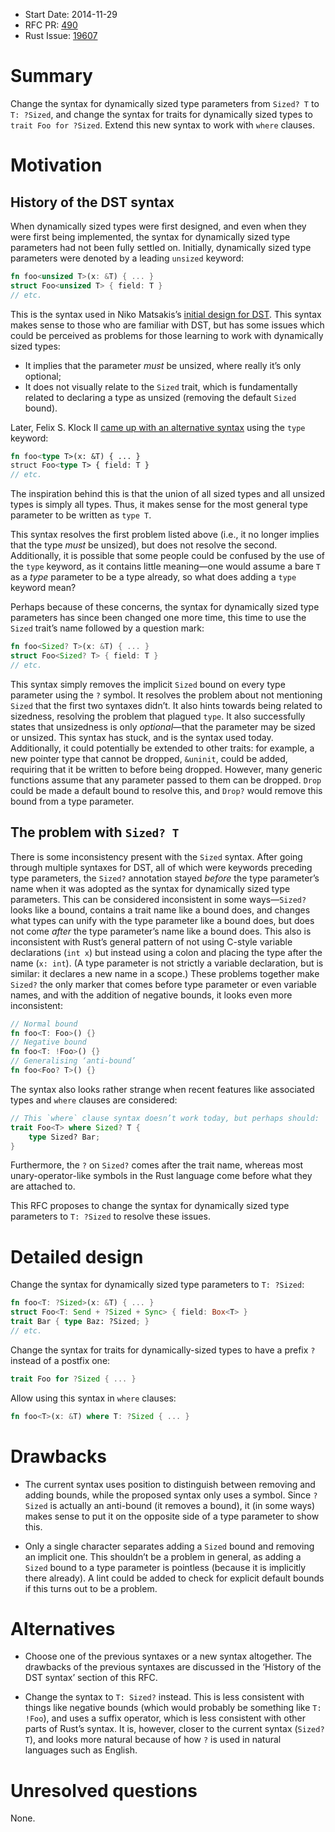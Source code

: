 - Start Date: 2014-11-29
- RFC PR: [490](https://github.com/rust-lang/rfcs/pull/490)
- Rust Issue: [19607](https://github.com/rust-lang/rust/issues/19607)

Summary
=======

Change the syntax for dynamically sized type parameters from `Sized? T` to `T:
?Sized`, and change the syntax for traits for dynamically sized types to `trait
Foo for ?Sized`. Extend this new syntax to work with `where` clauses.

Motivation
==========

History of the DST syntax
-------------------------

When dynamically sized types were first designed, and even when they were first
being implemented, the syntax for dynamically sized type parameters had not been
fully settled on. Initially, dynamically sized type parameters were denoted by a
leading `unsized` keyword:

```rust
fn foo<unsized T>(x: &T) { ... }
struct Foo<unsized T> { field: T }
// etc.
```

This is the syntax used in Niko Matsakis’s [initial design for
DST](http://smallcultfollowing.com/babysteps/blog/2014/01/05/dst-take-5/). This
syntax makes sense to those who are familiar with DST, but has some issues which
could be perceived as problems for those learning to work with dynamically sized
types:

- It implies that the parameter *must* be unsized, where really it’s only
  optional;
- It does not visually relate to the `Sized` trait, which is fundamentally
  related to declaring a type as unsized (removing the default `Sized` bound).

Later, Felix S. Klock II [came up with an alternative
syntax](http://blog.pnkfx.org/blog/2014/03/13/an-insight-regarding-dst-grammar-for-rust/)
using the `type` keyword:

```rust
fn foo<type T>(x: &T) { ... }
struct Foo<type T> { field: T }
// etc.
```

The inspiration behind this is that the union of all sized types and all unsized
types is simply all types. Thus, it makes sense for the most general type
parameter to be written as `type T`.

This syntax resolves the first problem listed above (i.e., it no longer implies
that the type *must* be unsized), but does not resolve the second. Additionally,
it is possible that some people could be confused by the use of the `type`
keyword, as it contains little meaning—one would assume a bare `T` as a *type*
parameter to be a type already, so what does adding a `type` keyword mean?

Perhaps because of these concerns, the syntax for dynamically sized type
parameters has since been changed one more time, this time to use the `Sized`
trait’s name followed by a question mark:

```rust
fn foo<Sized? T>(x: &T) { ... }
struct Foo<Sized? T> { field: T }
// etc.
```

This syntax simply removes the implicit `Sized` bound on every type parameter
using the `?` symbol. It resolves the problem about not mentioning `Sized` that
the first two syntaxes didn’t. It also hints towards being related to sizedness,
resolving the problem that plagued `type`. It also successfully states that
unsizedness is only *optional*—that the parameter may be sized or unsized. This
syntax has stuck, and is the syntax used today. Additionally, it could
potentially be extended to other traits: for example, a new pointer type that
cannot be dropped, `&uninit`, could be added, requiring that it be written to
before being dropped.  However, many generic functions assume that any parameter
passed to them can be dropped. `Drop` could be made a default bound to resolve
this, and `Drop?` would remove this bound from a type parameter.

The problem with `Sized? T`
---------------------------

There is some inconsistency present with the `Sized` syntax. After going through
multiple syntaxes for DST, all of which were keywords preceding type parameters,
the `Sized?` annotation stayed *before* the type parameter’s name when it was
adopted as the syntax for dynamically sized type parameters. This can be
considered inconsistent in some ways—`Sized?` looks like a bound, contains a
trait name like a bound does, and changes what types can unify with the type
parameter like a bound does, but does not come *after* the type parameter’s name
like a bound does. This also is inconsistent with Rust’s general pattern of not
using C-style variable declarations (`int x`) but instead using a colon and
placing the type after the name (`x: int`). (A type parameter is not strictly a
variable declaration, but is similar: it declares a new name in a scope.) These
problems together make `Sized?` the only marker that comes before type parameter
or even variable names, and with the addition of negative bounds, it looks even
more inconsistent:

```rust
// Normal bound
fn foo<T: Foo>() {}
// Negative bound
fn foo<T: !Foo>() {}
// Generalising ‘anti-bound’
fn foo<Foo? T>() {}
```

The syntax also looks rather strange when recent features like associated types
and `where` clauses are considered:

```rust
// This `where` clause syntax doesn’t work today, but perhaps should:
trait Foo<T> where Sized? T {
    type Sized? Bar;
}
```

Furthermore, the `?` on `Sized?` comes after the trait name, whereas most
unary-operator-like symbols in the Rust language come before what they are
attached to.

This RFC proposes to change the syntax for dynamically sized type parameters to
`T: ?Sized` to resolve these issues.

Detailed design
===============

Change the syntax for dynamically sized type parameters to `T: ?Sized`:

```rust
fn foo<T: ?Sized>(x: &T) { ... }
struct Foo<T: Send + ?Sized + Sync> { field: Box<T> }
trait Bar { type Baz: ?Sized; }
// etc.
```

Change the syntax for traits for dynamically-sized types to have a prefix `?`
instead of a postfix one:

```rust
trait Foo for ?Sized { ... }
```

Allow using this syntax in `where` clauses:

```rust
fn foo<T>(x: &T) where T: ?Sized { ... }
```

Drawbacks
=========

- The current syntax uses position to distinguish between removing and adding
  bounds, while the proposed syntax only uses a symbol. Since `?Sized` is
  actually an anti-bound (it removes a bound), it (in some ways) makes sense to
  put it on the opposite side of a type parameter to show this.

- Only a single character separates adding a `Sized` bound and removing an
  implicit one. This shouldn’t be a problem in general, as adding a `Sized`
  bound to a type parameter is pointless (because it is implicitly there
  already). A lint could be added to check for explicit default bounds if this
  turns out to be a problem.

Alternatives
============

- Choose one of the previous syntaxes or a new syntax altogether. The drawbacks
  of the previous syntaxes are discussed in the ‘History of the DST syntax’
  section of this RFC.

- Change the syntax to `T: Sized?` instead. This is less consistent with things
  like negative bounds (which would probably be something like `T: !Foo`), and
  uses a suffix operator, which is less consistent with other parts of Rust’s
  syntax. It is, however, closer to the current syntax (`Sized? T`), and looks
  more natural because of how `?` is used in natural languages such as English.

Unresolved questions
====================

None.
